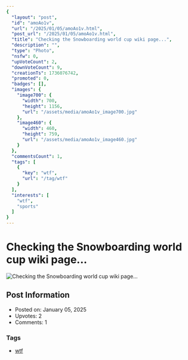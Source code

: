 ```yaml
---
{
  "layout": "post",
  "id": "amoAo1v",
  "url": "/2025/01/05/amoAo1v.html",
  "post_url": "/2025/01/05/amoAo1v.html",
  "title": "Checking the Snowboarding world cup wiki page...",
  "description": "",
  "type": "Photo",
  "nsfw": 0,
  "upVoteCount": 2,
  "downVoteCount": 9,
  "creationTs": 1736076742,
  "promoted": 0,
  "badges": [],
  "images": {
    "image700": {
      "width": 700,
      "height": 1156,
      "url": "/assets/media/amoAo1v_image700.jpg"
    },
    "image460": {
      "width": 460,
      "height": 759,
      "url": "/assets/media/amoAo1v_image460.jpg"
    }
  },
  "commentsCount": 1,
  "tags": [
    {
      "key": "wtf",
      "url": "/tag/wtf"
    }
  ],
  "interests": [
    "wtf",
    "sports"
  ]
}
---
```


# Checking the Snowboarding world cup wiki page...

![Checking the Snowboarding world cup wiki page...](/assets/media/amoAo1v_image700.jpg)

## Post Information

- Posted on: January 05, 2025
- Upvotes: 2
- Comments: 1

### Tags

- [wtf](/tag/wtf)
